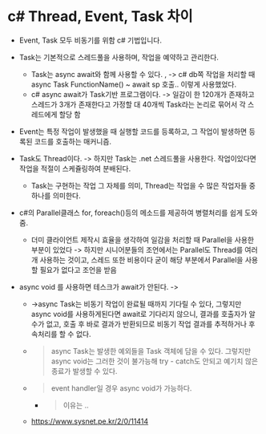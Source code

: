 # c# Thread, Event, Task 차이 

- Event, Task 모두 비동기를 위함 c# 기법입니다. 

- Task는 기본적으로 스레드풀을 사용하며, 작업을 예약하고 관리한다. 
    - Task는 async await와 함께 사용할 수 있다. , -> c# db쪽 작업을 처리할 때 async Task FunctionName() ~  await sp 호출.. 이렇게 사용했었다. 
    - c# async await가 Task기반 프로그램이다. -> 일감이 한 120개가 존재하고 스레드가 3개가 존재한다고 가정할 대 40개씩 Task라는 논리로 묶어서 각 스레드에게 할당 함
- Event는 특정 작업이 발생했을 때 실행할 코드를 등록하고, 그 작업이 발생하면 등록된 코드를 호출하는 매커니즘. 

-  Task도 Thread이다. -> 하지만 Task는 .net 스레드풀을 사용한다. 작업이있다면 작업을 적절이 스케쥴링하여 분배된다.   
   -  Task는 구현하는 작업 그 자체를 의미, Thread는 작업을 수 많은 작업자들 중 하나를 의미한다.

- c#의 Parallel클래스 for, foreach()등의 메소드를 제공하여 병렬처리를 쉽게 도와줌. 
    - 더미 클라이언트 제작시 효율을 생각하여 일감을 처리할 때 Parallel을 사용한 부분이 있었다 -> 하지만 시니어분들의 조언에서는 Parallel도 Thread를 여러개 사용하는 것이고, 스레드 또한 비용이다 굳이 해당 부분에서 Parallel을 사용할 필요가 없다고 조언을 받음 

- async void 를 사용하면 테스크가 await가 안된다. -> 
  - ->async Task는 비동기 작업이 완료될 때까지 기다릴 수 있다, 그렇지만 async void를 사용하게된다면 await로 기다리지 않으니, 결과를 호출자가 알 수가 없고, 호출 후 바로 결과가 반환되므로 비동기 작업 결과를 추적하거나 후속처리를 할 수 없다. 
  - > async Task는 발생한 예외들을 Task 객체에 담을 수 있다. 그렇지만 async void는 그러한 것이 불가능해 try - catch도 안되고 예기치 않은 종료가 발생할 수 있다. 
  - > event handler일 경우 async void가 가능하다.
    - > 이유는 .. 
  - https://www.sysnet.pe.kr/2/0/11414
  


  